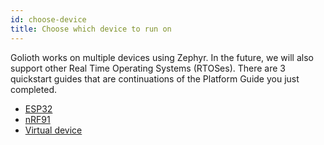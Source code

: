 ```yaml
---
id: choose-device
title: Choose which device to run on
---
```


Golioth works on multiple devices using Zephyr. In the future, we will also support other Real Time Operating Systems (RTOSes). There are 3 quickstart guides that are continuations of the Platform Guide you just completed.

* [ESP32](/hardware/esp32)
* [nRF91](/hardware/nrf91)
* [Virtual device](/hardware/virtual-devices)